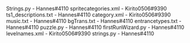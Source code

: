 Strings.py		- Hannes#4110
spritecategories.xml	- Kirito0506#9390
ts1_descriptions.txt	- Hannes#4110
category.xml		- Kirito0506#9390
music.txt		- Hannes#4110
bgTrans.txt		- Hannes#4110
entrancetypes.txt	- Hannes#4110
puzzle.py		- Hannes#4110
firstRunWizard.py	- Hannes#4110
levelnames.xml		- Kirito0506#9390
strings.py		- Hannes#4110